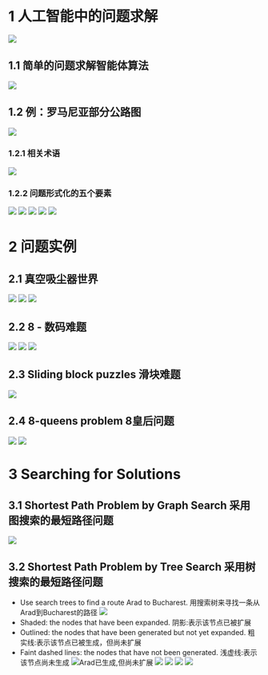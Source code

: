 # 1 人工智能中的问题求解
![](https://upload-images.jianshu.io/upload_images/4685968-18affcf1827f041f.png?imageMogr2/auto-orient/strip%7CimageView2/2/w/1240)
## 1.1 简单的问题求解智能体算法
![](https://upload-images.jianshu.io/upload_images/4685968-9ba4683105c158fa.png?imageMogr2/auto-orient/strip%7CimageView2/2/w/1240)
## 1.2 例：罗马尼亚部分公路图
![](https://upload-images.jianshu.io/upload_images/4685968-7ab1f4164bc58be6.png?imageMogr2/auto-orient/strip%7CimageView2/2/w/1240)
### 1.2.1 相关术语
![](https://upload-images.jianshu.io/upload_images/4685968-0240db41845fb1d8.png?imageMogr2/auto-orient/strip%7CimageView2/2/w/1240)
### 1.2.2 问题形式化的五个要素
![](https://upload-images.jianshu.io/upload_images/4685968-dc85af4b2323d492.png?imageMogr2/auto-orient/strip%7CimageView2/2/w/1240)
![](https://upload-images.jianshu.io/upload_images/4685968-71e139a2e9c04676.png?imageMogr2/auto-orient/strip%7CimageView2/2/w/1240)
![](https://upload-images.jianshu.io/upload_images/4685968-9141511d49584d25.png?imageMogr2/auto-orient/strip%7CimageView2/2/w/1240)
![](https://upload-images.jianshu.io/upload_images/4685968-395e761f3a882977.png?imageMogr2/auto-orient/strip%7CimageView2/2/w/1240)
![](https://upload-images.jianshu.io/upload_images/4685968-c6ed4c5c90df6377.png?imageMogr2/auto-orient/strip%7CimageView2/2/w/1240)
# 2 问题实例
## 2.1 真空吸尘器世界
![](https://upload-images.jianshu.io/upload_images/4685968-97708a08fa2c39d6.png?imageMogr2/auto-orient/strip%7CimageView2/2/w/1240)
![](https://upload-images.jianshu.io/upload_images/4685968-2b011a6337e28212.png?imageMogr2/auto-orient/strip%7CimageView2/2/w/1240)
![](https://upload-images.jianshu.io/upload_images/4685968-fdfdf4183416e9d0.png?imageMogr2/auto-orient/strip%7CimageView2/2/w/1240)
## 2.2 8 - 数码难题
![](https://upload-images.jianshu.io/upload_images/4685968-6c38fc5f3ce0641b.png?imageMogr2/auto-orient/strip%7CimageView2/2/w/1240)
![](https://upload-images.jianshu.io/upload_images/4685968-5b110b40866c6bca.png?imageMogr2/auto-orient/strip%7CimageView2/2/w/1240)
![](https://upload-images.jianshu.io/upload_images/4685968-2898b342bdd3ab32.png?imageMogr2/auto-orient/strip%7CimageView2/2/w/1240)
## 2.3 Sliding block puzzles 滑块难题
![](https://upload-images.jianshu.io/upload_images/4685968-569c104450294a47.png?imageMogr2/auto-orient/strip%7CimageView2/2/w/1240)
## 2.4 8-queens problem 8皇后问题
![](https://upload-images.jianshu.io/upload_images/4685968-6b83216cd130d54a.png?imageMogr2/auto-orient/strip%7CimageView2/2/w/1240)
![](https://upload-images.jianshu.io/upload_images/4685968-83f1bf722e1afbf9.png?imageMogr2/auto-orient/strip%7CimageView2/2/w/1240)
# 3 Searching for Solutions
## 3.1 Shortest Path Problem by Graph Search 采用图搜索的最短路径问题
![](https://upload-images.jianshu.io/upload_images/4685968-4215f56b91fb7698.png?imageMogr2/auto-orient/strip%7CimageView2/2/w/1240)
## 3.2 Shortest Path Problem by Tree Search 采用树搜索的最短路径问题
- Use search trees to find a route Arad to Bucharest.
用搜索树来寻找一条从Arad到Bucharest的路径
![](https://upload-images.jianshu.io/upload_images/4685968-9cb3fa3690786bae.png?imageMogr2/auto-orient/strip%7CimageView2/2/w/1240)
- Shaded: the nodes that have been expanded.
阴影:表示该节点已被扩展
- Outlined: the nodes that have been generated but not yet expanded.
粗实线:表示该节点已被生成，但尚未扩展
- Faint dashed lines: the nodes that have not been generated.
浅虚线:表示该节点尚未生成
![Arad已生成,但尚未扩展](https://upload-images.jianshu.io/upload_images/4685968-234e2b94f00565eb.png?imageMogr2/auto-orient/strip%7CimageView2/2/w/1240)
![](https://upload-images.jianshu.io/upload_images/4685968-63c749d4bf854e86.png?imageMogr2/auto-orient/strip%7CimageView2/2/w/1240)
![](https://upload-images.jianshu.io/upload_images/4685968-48db2f036054e223.png?imageMogr2/auto-orient/strip%7CimageView2/2/w/1240)
![](https://upload-images.jianshu.io/upload_images/4685968-a33cc359b08cd6de.png?imageMogr2/auto-orient/strip%7CimageView2/2/w/1240)
![](https://upload-images.jianshu.io/upload_images/4685968-3a22bcaa8ce16fb3.png?imageMogr2/auto-orient/strip%7CimageView2/2/w/1240)
